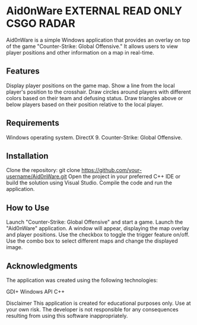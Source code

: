 # Aid0nWare EXTERNAL READ ONLY CSGO RADAR
Aid0nWare is a simple Windows application that provides an overlay on top of the game "Counter-Strike: Global Offensive." It allows users to view player positions and other information on a map in real-time.

## Features
Display player positions on the game map.
Show a line from the local player's position to the crosshair.
Draw circles around players with different colors based on their team and defusing status.
Draw triangles above or below players based on their position relative to the local player.
## Requirements
Windows operating system.
DirectX 9.
Counter-Strike: Global Offensive.
## Installation
Clone the repository: git clone https://github.com/your-username/Aid0nWare.git
Open the project in your preferred C++ IDE or build the solution using Visual Studio.
Compile the code and run the application.
## How to Use
Launch "Counter-Strike: Global Offensive" and start a game.
Launch the "Aid0nWare" application.
A window will appear, displaying the map overlay and player positions.
Use the checkbox to toggle the trigger feature on/off.
Use the combo box to select different maps and change the displayed image.

## Acknowledgments
The application was created using the following technologies:

GDI+
Windows API
C++

Disclaimer
This application is created for educational purposes only. Use at your own risk. The developer is not responsible for any consequences resulting from using this software inappropriately.
